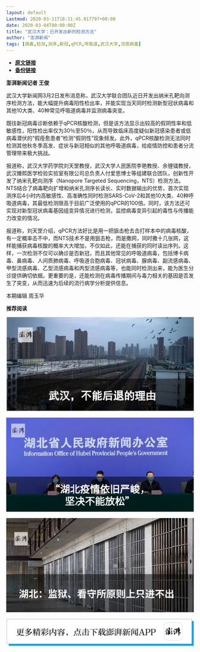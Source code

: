 ```yaml
---
layout: default
Lastmod: 2020-03-11T18:11:45.017797+00:00
date: 2020-03-04T00:00:00Z
title: "武汉大学：已开发出新的检测方法"
author: "澎湃新闻"
tags: [病毒,检测,测序,新冠,qPCR,呼吸道,武汉大学,流感病毒]
---
```


* [**原文链接**](https://mp.weixin.qq.com/s/MTh7tyuXeAT-T0YmRgkHzA)
* [**备份链接**](http://archive.today/oQW2O)


**澎湃新闻记者 王俊**

  

武汉大学新闻网3月2日发布消息称，武汉大学联合团队近日开发出纳米孔靶向测序检测方法，能大幅提升病毒阳性检出率，并能实现当天同时检测新型冠状病毒和其他10大类、40种常见呼吸道病毒并监测病毒突变。

既往新冠病毒诊断依赖于qPCR核酸检测，但是该方法显示出较高的假阴性率和低敏感性，阳性检出率仅为30％至50％，从而导致临床高度疑似新冠感染患者或低病毒潜伏的“假痊愈患者”检测“假阴性”现象频发。此外，qPCR核酸检测无法同时检测其他秋冬季高发、症状与新冠相似的其他呼吸道病毒，给疫情防控和患者分流管理带来极大挑战。

报道称，武汉大学药学院刘天罡教授，武汉大学人民医院李艳教授、余锂镭教授，武汉臻熙医学检验实验室有限公司总负责人付爱思博士等组建联合团队，创新性开发了纳米孔靶向测序（Nanopore Targeted Sequencing，NTS）检测方法。NTS结合了病毒靶向扩增和纳米孔测序长读长、实时数据输出的优势，首次实现测序后4小时内高敏感性、高准确性同时检测SARS-CoV-2和其他10大类、40种呼吸道病毒，其最低检测限高于目前广泛使用的qPCR的100倍。同时，该方法还可实现对新型冠状病毒基因组变异情况进行检测，监控病毒变异引起的毒性与传播能力改变的情况。

报道称，刘天罡介绍，qPCR方法好比是用一把狙击枪去击打样本中的病毒核酸，有一定概率击不中，而NTS技术不是用狙击枪，而是撒网，同时撒十几张网，这样能捕获病毒核酸的概率大大增加，不仅如此，还能在捕获的同时读出序列。这样，一次检测不仅可以确诊是否新冠，而且其他常见的呼吸道病毒，包括博卡病毒、鼻病毒、人间质肺病毒、呼吸道合胞病毒、冠状病毒、腺病毒、副流感病毒、甲型流感病毒、乙型流感病毒和丙型流感病毒等，也能同时检测出来，能为医生分诊提供确切依据。更重要的是，还能检测在病毒传播期间与毒力相关的基因是否发生了突变，从而迅速为后续的流行病学分析提供信息。

  

  

本期编辑 周玉华  

  

**推荐阅读**

[![](/images/post/e6eeace50a3d6097c02d3028dccb82ec.jpg)](http://mp.weixin.qq.com/s?__biz=MjM5MzI5NTU3MQ==&mid=2651596826&idx=1&sn=05ce9cbb2eee59970eea12fc1f33fe9c&chksm=bd61b5a68a163cb0946884a65b74b2cc2cfac157ce6ab47d6224aad1b1f07cc1a59aece3ea8c&scene=21#wechat_redirect)

[![](/images/post/ca5e19311bd13de311a7bd93f8eba2a6.jpg)](http://mp.weixin.qq.com/s?__biz=MjM5MzI5NTU3MQ==&mid=2651595860&idx=1&sn=6ba0af6bd94c0e122c5136345e632e6a&chksm=bd61b9e88a1630fe7de2b6aaa4f1dd87bd77da795dbe23ce66c455460b4742d951812a8fad76&scene=21#wechat_redirect)

[![](/images/post/bfcdf769ac262801bec9b16cc6422555.jpg)](http://mp.weixin.qq.com/s?__biz=MjM5MzI5NTU3MQ==&mid=2651593304&idx=1&sn=671c6ca0c2dce031191827961bfc6acc&chksm=bd6187e48a160ef286888a28f152c27b9bee424aaf62b4785773dd82a50ef7da87681ec9c248&scene=21#wechat_redirect)

[![](/images/post/faa036129172f4ba4cb775ad946d1eff.jpg)](https://a.app.qq.com/o/simple.jsp?pkgname=com.wondertek.paper)

